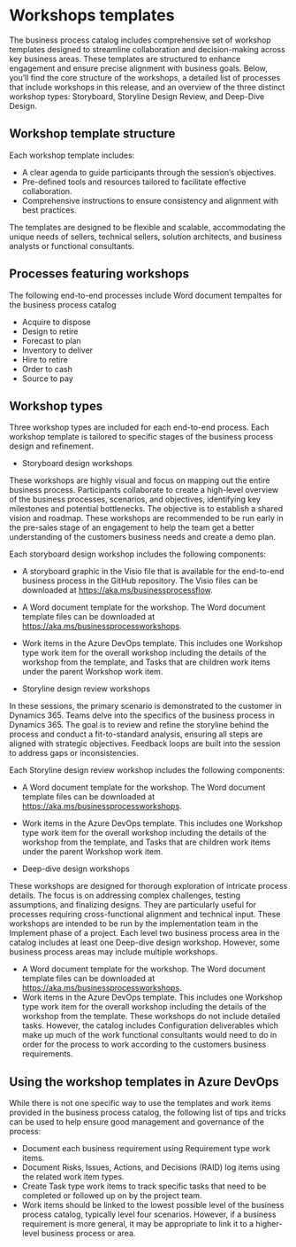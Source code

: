 

# Workshops templates
The business process catalog includes comprehensive set of workshop templates designed to streamline collaboration and decision-making across key business areas. These templates are structured to enhance engagement and ensure precise alignment with business goals. Below, you’ll find the core structure of the workshops, a detailed list of processes that include workshops in this release, and an overview of the three distinct workshop types: Storyboard, Storyline Design Review, and Deep-Dive Design.

## Workshop template structure
Each workshop template includes:
-	A clear agenda to guide participants through the session’s objectives.
-	Pre-defined tools and resources tailored to facilitate effective collaboration.
-	Comprehensive instructions to ensure consistency and alignment with best practices.

The templates are designed to be flexible and scalable, accommodating the unique needs of sellers, technical sellers, solution architects, and business analysts or functional consultants.

## Processes featuring workshops 
The following end-to-end processes include Word document tempaltes for the business process catalog
- Acquire to dispose
-	Design to retire
-	Forecast to plan
-	Inventory to deliver
-	Hire to retire
- Order to cash 
- Source to pay

## Workshop types
Three workshop types are included for each end-to-end process. Each workshop template is tailored to specific stages of the business process design and refinement.
-	Storyboard design workshops

These workshops are highly visual and focus on mapping out the entire business process. Participants collaborate to create a high-level overview of the business processes, scenarios, and objectives, identifying key milestones and potential bottlenecks. The objective is to establish a shared vision and roadmap. These workshops are recommended to be run early in the pre-sales stage of an engagement to help the team get a better understanding of the customers business needs and create a demo plan. 

Each storyboard design workshop includes the following components:
  -	A storyboard graphic in the Visio file that is available for the end-to-end business process in the GitHub repository. The Visio files can be downloaded at https://aka.ms/businessprocessflow.  
  -	A Word document template for the workshop. The Word document template files can be downloaded at https://aka.ms/businessprocessworkshops. 
  -	Work items in the Azure DevOps template. This includes one Workshop type work item for the overall workshop including the details of the workshop from the template, and Tasks that are children work items under the parent Workshop work item. 

-	Storyline design review workshops

In these sessions, the primary scenario is demonstrated to the customer in Dynamics 365. Teams delve into the specifics of the business process in Dynamics 365. The goal is to review and refine the storyline behind the process and conduct a fit-to-standard analysis, ensuring all steps are aligned with strategic objectives. Feedback loops are built into the session to address gaps or inconsistencies. 

Each Storyline design review workshop includes the following components:
  -	A Word document template for the workshop. The Word document template files can be downloaded at https://aka.ms/businessprocessworkshops. 
  -	Work items in the Azure DevOps template. This includes one Workshop type work item for the overall workshop including the details of the workshop from the template, and Tasks that are children work items under the parent Workshop work item. 

-	Deep-dive design workshops

These workshops are designed for thorough exploration of intricate process details. The focus is on addressing complex challenges, testing assumptions, and finalizing designs. They are particularly useful for processes requiring cross-functional alignment and technical input. These workshops are intended to be run by the implementation team in the Implement phase of a project. Each level two business process area in the catalog includes at least one Deep-dive design workshop. However, some business process areas may include multiple workshops. 

  -	A Word document template for the workshop. The Word document template files can be downloaded at https://aka.ms/businessprocessworkshops.
  -	Work items in the Azure DevOps template. This includes one Workshop type work item for the overall workshop including the details of the workshop from the template. These workshops do not include detailed tasks. However, the catalog includes Configuration deliverables which make up much of the work functional consultants would need to do in order for the process to work according to the customers business requirements. 

## Using the workshop templates in Azure DevOps

While there is not one specific way to use the templates and work items provided in the business process catalog, the following list of tips and tricks can be used to help ensure good management and governance of the process:
-	Document each business requirement using Requirement type work items. 
- Document Risks, Issues, Actions, and Decisions (RAID) log items using the related work item types. 
- Create Task type work items to track specific tasks that need to be completed or followed up on by the project team. 
- Work items should be linked to the lowest possible level of the business process catalog, typically level four scenarios. However, if a business requirement is more general, it may be appropriate to link it to a higher-level business process or area.

